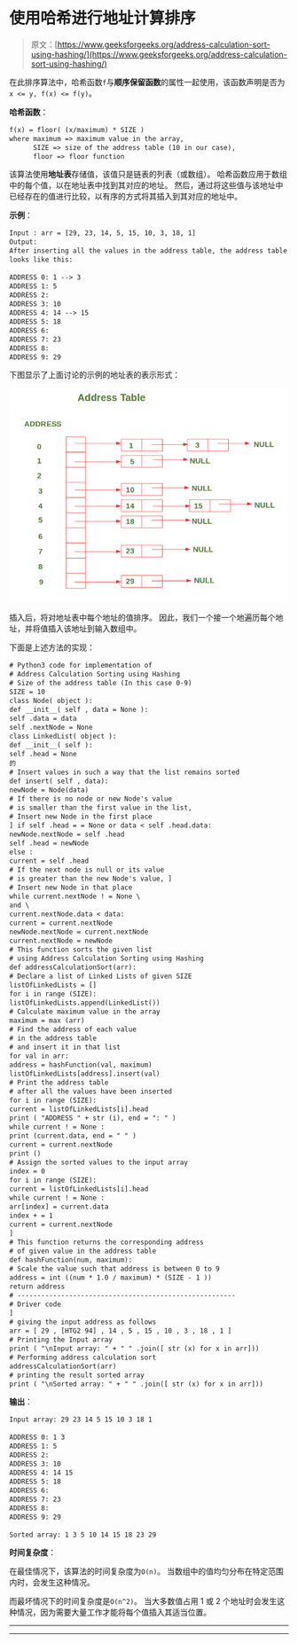 # 使用哈希进行地址计算排序

> 原文：[https://www.geeksforgeeks.org/address-calculation-sort-using-hashing/](https://www.geeksforgeeks.org/address-calculation-sort-using-hashing/)

在此排序算法中，哈希函数`f`与**顺序保留函数**的属性一起使用，该函数声明是否为`x <= y, f(x) <= f(y)`。

**哈希函数**：

```
f(x) = floor( (x/maximum) * SIZE )
where maximum => maximum value in the array,
      SIZE => size of the address table (10 in our case),
      floor => floor function

```

该算法使用**地址表**存储值，该值只是链表的列表（或数组）。 哈希函数应用于数组中的每个值，以在地址表中找到其对应的地址。 然后，通过将这些值与该地址中已经存在的值进行比较，以有序的方式将其插入到其对应的地址中。

**示例**：

```
Input : arr = [29, 23, 14, 5, 15, 10, 3, 18, 1] 
Output:
After inserting all the values in the address table, the address table looks like this:

ADDRESS 0: 1 --> 3 
ADDRESS 1: 5 
ADDRESS 2: 
ADDRESS 3: 10 
ADDRESS 4: 14 --> 15 
ADDRESS 5: 18 
ADDRESS 6: 
ADDRESS 7: 23 
ADDRESS 8: 
ADDRESS 9: 29

```

下图显示了上面讨论的示例的地址表的表示形式：

![](img/f3aa7b2076a31c37ba61d48a43b468df.png)

插入后，将对地址表中每个地址的值排序。 因此，我们一个接一个地遍历每个地址，并将值插入该地址到输入数组中。

下面是上述方法的实现：

```
# Python3 code for implementation of
# Address Calculation Sorting using Hashing
# Size of the address table (In this case 0-9)
SIZE = 10
class Node( object ):
def __init__( self , data = None ):
self .data = data
self .nextNode = None
class LinkedList( object ):
def __init__( self ):
self .head = None
的
# Insert values in such a way that the list remains sorted
def insert( self , data):
newNode = Node(data)
# If there is no node or new Node's value
# is smaller than the first value in the list,
# Insert new Node in the first place
] if self .head = = None or data < self .head.data:
newNode.nextNode = self .head
self .head = newNode
else :
current = self .head
# If the next node is null or its value
# is greater than the new Node's value, ]
# Insert new Node in that place
while current.nextNode ! = None \
and \
current.nextNode.data < data:
current = current.nextNode
newNode.nextNode = current.nextNode
current.nextNode = newNode
# This function sorts the given list
# using Address Calculation Sorting using Hashing
def addressCalculationSort(arr):
# Declare a list of Linked Lists of given SIZE
listOfLinkedLists = []
for i in range (SIZE):
listOfLinkedLists.append(LinkedList())
# Calculate maximum value in the array
maximum = max (arr)
# Find the address of each value
# in the address table
# and insert it in that list
for val in arr:
address = hashFunction(val, maximum)
listOfLinkedLists[address].insert(val)
# Print the address table
# after all the values have been inserted
for i in range (SIZE):
current = listOfLinkedLists[i].head
print ( "ADDRESS " + str (i), end = ": " )
while current ! = None :
print (current.data, end = " " )
current = current.nextNode
print ()
# Assign the sorted values to the input array
index = 0
for i in range (SIZE):
current = listOfLinkedLists[i].head
while current ! = None :
arr[index] = current.data
index + = 1
current = current.nextNode
]
# This function returns the corresponding address
# of given value in the address table
def hashFunction(num, maximum):
# Scale the value such that address is between 0 to 9
address = int ((num * 1.0 / maximum) * (SIZE - 1 ))
return address
# -------------------------------------------------------
# Driver code
]
# giving the input address as follows
arr = [ 29 , [HTG2 94] , 14 , 5 , 15 , 10 , 3 , 18 , 1 ]
# Printing the Input array
print ( "\nInput array: " + " " .join([ str (x) for x in arr]))
# Performing address calculation sort
addressCalculationSort(arr)
# printing the result sorted array
print ( "\nSorted array: " + " " .join([ str (x) for x in arr]))
```

**输出**：

```
Input array: 29 23 14 5 15 10 3 18 1

ADDRESS 0: 1 3 
ADDRESS 1: 5 
ADDRESS 2: 
ADDRESS 3: 10 
ADDRESS 4: 14 15 
ADDRESS 5: 18 
ADDRESS 6: 
ADDRESS 7: 23 
ADDRESS 8: 
ADDRESS 9: 29 

Sorted array: 1 3 5 10 14 15 18 23 29

```

**时间复杂度**：

在最佳情况下，该算法的时间复杂度为`O(n)`。 当数组中的值均匀分布在特定范围内时，会发生这种情况。

而最坏情况下的时间复杂度是`O(n^2)`。 当大多数值占用 1 或 2 个地址时会发生这种情况，因为需要大量工作才能将每个值插入其适当位置。



* * *

* * *



